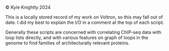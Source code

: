 © Kyle Knightly 2024

This is a locally stored record of my work on Voltron, so this may fall out of date.
I did my best to explain the I/O in a comment at the top of each script.

Generally these scripts are concerned with correlating ChIP-seq data with loop lists directly, and with various features on graph of loops in the genome to find families of architecturally relevant proteins.
